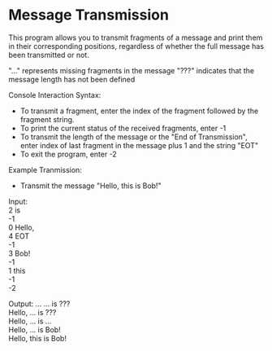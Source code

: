 # Message Transmission
This program allows you to transmit fragments of a message and print them in their corresponding positions, regardless of whether the full message has been transmitted or not. 

"..." represents missing fragments in the message
"???" indicates that the message length has not been defined

Console Interaction Syntax:

- To transmit a fragment, enter the index of the fragment followed by the fragment string.
- To print the current status of the received fragments, enter -1
- To transmit the length of the message or the "End of Transmission", enter index of last fragment in the message plus 1 and the string "EOT"
- To exit the program, enter -2

Example Tranmission:

- Transmit the message "Hello, this is Bob!"

Input:            
2 is <br>
-1 <br>
0 Hello, <br>
4 EOT <br>
-1 <br>
3 Bob! <br>
-1 <br>
1 this <br>
-1 <br>
-2 <br>

Output:
... ... is ??? <br>
Hello, ... is ??? <br>
Hello, ... is ... <br>
Hello, ... is Bob! <br>
Hello, this is Bob!<br>


